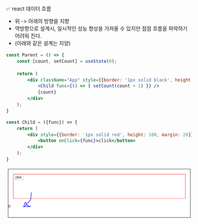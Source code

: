 ✅ react 데이터 흐름
* 위 -> 아래의 방향을 지향
* 역방향으로 설계시, 일시적인 성능 향상을 가져올 수 있지만 점점 흐름을 파악하기 어려워 진다.
* (아래와 같은 설계는 지양)
```jsx
const Parent = () => {
    const [count, setCount] = useState(0);

    return (
        <div className="App" style={{border: '1px solid black', height: 200}}>
            <Child func={() => { setCount(count + 1) }} />
            {count}
        </div>
    );
}
```
```jsx
const Child = ({func}) => {
    return (
        <div style={{border: '1px solid red', height: 100, margin: 20}}>
            <button onClick={func}>click</button>
        </div>
    );
}
```
![react-reverse](../resources/react-reverse.png)

